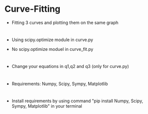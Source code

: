 # Curve-Fitting
 - Fitting 3 curves and plotting them on the same graph
#
 - Using scipy.optimize module in curve.py

 - No scipy.optimize moduel in curve_fit.py
#
 - Change your equations in q1,q2 and q3 (only for curve.py)
#
 - Requirements: Numpy, Scipy, Sympy, Matplotlib
#
 - Install requirements by using command "pip install Numpy, Scipy, Sympy, Matplotlib" in your terminal
